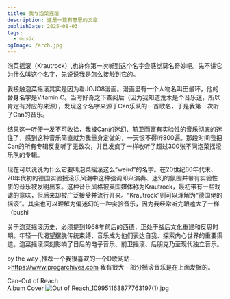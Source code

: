 ```yaml
---
title: 我与泡菜摇滚
description: 这是一篇有意思的文章
publishDate: 2025-08-03
tags:
  - music
ogImage: /arch.jpg
---
```

   泡菜摇滚（Krautrock）,也许你第一次听到这个名字会感觉莫名奇妙吧。先不讲它为什么叫这个名字，先说说我是怎么接触到它的。

   我接触泡菜摇滚其实是因为看JOJO8漫画。漫画里有一个人物名叫田最环，他的替身名字是Vitamin C。当时好奇之下查阅后（因为我知道荒木是个音乐迷，所以肯定有对应的来源），发现这个名字来源于Can乐队的一首歌名，于是我第一次听了Can的音乐。

   结果这一听便一发不可收拾，我被Can的迷幻、前卫而富有实验性的音乐彻底的迷住了，感到这种音乐简直就为我量身定做的，一天恨不得听800遍。那段时间我把Can的所有专辑反复听了无数次，并且发疯了一样收听了超过300张不同泡菜摇滚乐队的专辑。

现在可以说说为什么它要叫泡菜摇滚这么“weird”的名字。在20世纪60年代末、70年代初的德国实验摇滚乐风潮中这种强调即兴演奏、迷幻的氛围并带有实验性质的音乐被发明出来。这种音乐风格被英国媒体称为Krautrock，最初带有一些戏谑的意味，但后来却被广泛接受并流行开来。“Krautrock”则可以理解为“德国佬的摇滚”。其实也可以理解为偏迷幻的一种实验音乐，因为我经常听完跟嗑大了一样（bushi

关于泡菜摇滚历史，必须提到1968年前后的西德，正处于战后文化重建和反思时期。年轻一代渴望摆脱传统束缚，音乐成为他们表达自我、探索内心世界的重要渠道。泡菜摇滚深刻影响了日后的电子音乐、前卫摇滚、后朋克乃至现代独立音乐。

   by the way ,推荐一个我很喜欢的一个D歌网站-->https://www.progarchives.com  我有很大一部分摇滚音乐是在上面发掘的。

Can-Out of Reach  
Album Cover
![Out of Reach_109951163877763197(1).jpg](https://roim-picx-9nr.pages.dev/rest/5sJfuWK.jpeg)
